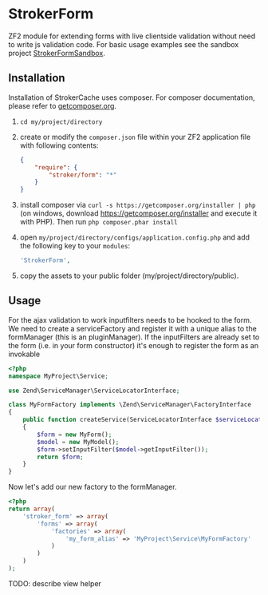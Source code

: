 # StrokerForm

ZF2 module for extending forms with live clientside validation without need to write js validation code.
For basic usage examples see the sandbox project [StrokerFormSandbox](https://github.com/bramstroker/zf2-form-sandbox).

## Installation

Installation of StrokerCache uses composer. For composer documentation, please refer to
[getcomposer.org](http://getcomposer.org/).

  1. `cd my/project/directory`
  2. create or modify the `composer.json` file within your ZF2 application file with
     following contents:

     ```json
     {
         "require": {
             "stroker/form": "*"
         }
     }
     ```
  3. install composer via `curl -s https://getcomposer.org/installer | php` (on windows, download
     https://getcomposer.org/installer and execute it with PHP). Then run `php composer.phar install`
  4. open `my/project/directory/configs/application.config.php` and add the following key to your `modules`:

     ```php
     'StrokerForm',
     ```
  5. copy the assets to your public folder (my/project/directory/public).

## Usage

For the ajax validation to work inputfilters needs to be hooked to the form.
We need to create a serviceFactory and register it with a unique alias to the formManager (this is an pluginManager).
If the inputFilters are already set to the form (i.e. in your form constructor) it's enough to register the form as an invokable

```php
<?php
namespace MyProject\Service;

use Zend\ServiceManager\ServiceLocatorInterface;

class MyFormFactory implements \Zend\ServiceManager\FactoryInterface
{
    public function createService(ServiceLocatorInterface $serviceLocator)
    {
        $form = new MyForm();
        $model = new MyModel();
        $form->setInputFilter($model->getInputFilter());
        return $form;
    }
}
```

Now let's add our new factory to the formManager.

```php
<?php
return array(
    'stroker_form' => array(
        'forms' => array(
            'factories' => array(
                'my_form_alias' => 'MyProject\Service\MyFormFactory'
            )
        )
    )
);
```

TODO: describe view helper